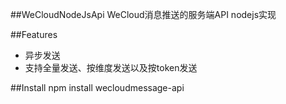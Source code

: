 ##WeCloudNodeJsApi
WeCloud消息推送的服务端API nodejs实现

##Features

* 异步发送 
* 支持全量发送、按维度发送以及按token发送

##Install
npm install wecloudmessage-api